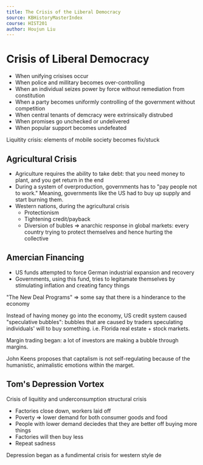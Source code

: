 ```yaml
---
title: The Crisis of the Liberal Democracy
source: KBHistoryMasterIndex
course: HIST201
author: Houjun Liu
---
```


# Crisis of Liberal Democracy
- When unifying crisises occur 
- When police and millitary becomes over-controlling
- When an individual seizes power by force without remediation from constitution
- When a party becomes uniformly controlling of the government without competition
- When central tenants of demcracy were extrinsically distrubed
- When promises go unchecked or undelivered
- When popular support becomes undefeated 


Liquitity crisis: elements of mobile society becomes fix/stuck

## Agricultural Crisis
- Agriculture requires the ability to take debt: that you need money to plant, and you get return in the end
- During a system of overproduction, governments has to "pay people not to work." Meaning, governments like the US had to buy up supply and start burning them.
- Western nations, during the agricultural crisis
	- Protectionism
	- Tightening credit/payback
	- Diversion of bubles => anarchic response in global markets: every country trying to protect themselves and hence hurting the collective
	
## Amercian Financing
- US funds attempted to force German industrial expansion and recovery
- Governments, using this fund, tries to legitamate themselves by stimulating inflation and creating fancy things

"The New Deal Programs" => some say that there is a hinderance to the economy

Instead of having money go into the economy, US credit system caused "speculative bubbles": bubbles that are caused by traders speculating individuals' will to buy something. i.e. Florida real estate + stock markets.

Margin trading began: a lot of investors are making a bubble through margins. 

John Keens proposes that captalism is not self-regulating because of the humanistic, animalistic emotions within the marget.

## Tom's Depression Vortex
Crisis of liquitity and underconsumption structural crisis

- Factories close down, workers laid off
- Poverty => lower demand for both consumer goods and food
- People with lower demand deciedes that they are better off buying more things
- Factories will then buy less
- Repeat sadness

Depression began as a fundimental crisis for western style de